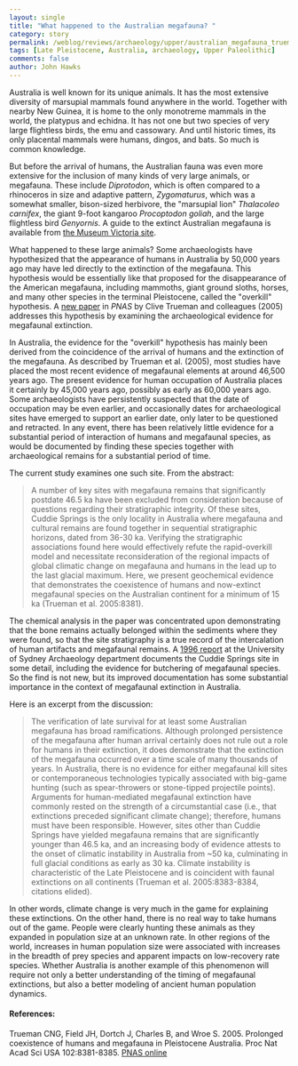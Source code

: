 ```yaml
---
layout: single 
title: "What happened to the Australian megafauna? " 
category: story
permalink: /weblog/reviews/archaeology/upper/australian_megafauna_trueman_2005.html
tags: [Late Pleistocene, Australia, archaeology, Upper Paleolithic] 
comments: false 
author: John Hawks 
---
```



<p>
Australia is well known for its unique animals. It has the most extensive diversity of marsupial mammals found anywhere in the world. Together with nearby New Guinea, it is home to the only monotreme mammals in the world, the platypus and echidna. It has not one but two species of very large flightless birds, the emu and cassowary. And until historic times, its only placental mammals were humans, dingos, and bats. So much is common knowledge. 
</p>

<p>
But before the arrival of humans, the Australian fauna was even more extensive for the inclusion of many kinds of very large animals, or megafauna. These include <i>Diprotodon</i>, which is often compared to a rhinoceros in size and adaptive pattern, <i>Zygomaturus</i>, which was a somewhat smaller, bison-sized herbivore, the "marsupial lion" <i>Thalacoleo carnifex</i>, the giant 9-foot kangaroo <i>Procoptodon goliah</i>, and the large flightless bird <i>Genyornis</i>. A guide to the extinct Australian megafauna is available from <a href="http://www.museum.vic.gov.au/prehistoric/mammals/australia.html">the Museum Victoria site</a>. 
</p>

<p>
What happened to these large animals? Some archaeologists have hypothesized that the appearance of humans in Australia by 50,000 years ago may have led directly to the extinction of the megafauna. This hypothesis would be essentially like that proposed for the disappearance of the American megafauna, including mammoths, giant ground sloths, horses, and many other species in the terminal Pleistocene, called the "overkill" hypothesis. A <a href="http://www.pnas.org/cgi/content/abstract/0408975102v1?etoc">new paper</a> in <i>PNAS</i> by Clive Trueman and colleagues (2005) addresses this hypothesis by examining the archaeological evidence for megafaunal extinction. 
</p>

<p>
In Australia, the evidence for the "overkill" hypothesis has mainly been derived from the coincidence of the arrival of humans and the extinction of the megafauna. As described by Trueman et al. (2005), most studies have placed the most recent evidence of megafaunal elements at around 46,500 years ago. The present evidence for human occupation of Australia places it certainly by 45,000 years ago, possibly as early as 60,000 years ago. Some archaeologists have persistently suspected that the date of occupation may be even earlier, and occasionally dates for archaeological sites have emerged to support an earlier date, only later to be questioned and retracted. In any event, there has been relatively little evidence for a substantial period of interaction of humans and megafaunal species, as would be documented by finding these species together with archaeological remains for a substantial period of time. 
</p>

<p>
The current study examines one such site. From the abstract: 
</p>

<blockquote>A number of key sites with megafauna remains that significantly postdate 46.5 ka have been excluded from consideration because of questions regarding their stratigraphic integrity. Of these sites, Cuddie Springs is the only locality in Australia where megafauna and cultural remains are found together in sequential stratigraphic horizons, dated from 36-30 ka. Verifying the stratigraphic associations found here would effectively refute the rapid-overkill model and necessitate reconsideration of the regional impacts of global climatic change on megafauna and humans in the lead up to the last glacial maximum. Here, we present geochemical evidence that demonstrates the coexistence of humans and now-extinct megafaunal species on the Australian continent for a minimum of 15 ka (Trueman et al. 2005:8381). </blockquote>

<p>
The chemical analysis in the paper was concentrated upon demonstrating that the bone remains actually belonged within the sediments where they were found, so that the site stratigraphy is a true record of the intercalation of human artifacts and megafaunal remains. A <a href="http://www.acl.arts.usyd.edu.au/research/cuddie/cuddie.html">1996 report</a> at the University of Sydney Archaeology department documents the Cuddie Springs site in some detail, including the evidence for butchering of megafaunal species. So the find is not new, but its improved documentation has some substantial importance in the context of megafaunal extinction in Australia. 
</p>

<p>
Here is an excerpt from the discussion: 
</p>

<blockquote>The verification of late survival for at least some Australian megafauna has broad ramifications. Although prolonged persistence of the megafauna after human arrival certainly does not rule out a role for humans in their extinction, it does demonstrate that the extinction of the megafauna occurred over a time scale of many thousands of years. In Australia, there is no evidence for either megafaunal kill sites or contemporaneous technologies typically associated with big-game hunting (such as spear-throwers or stone-tipped projectile points). Arguments for human-mediated megafaunal extinction have commonly rested on the strength of a circumstantial case (i.e., that extinctions preceded significant climate change); therefore, humans must have been responsible. However, sites other than Cuddie Springs have yielded megafauna remains that are significantly younger than 46.5 ka, and an increasing body of evidence attests to the onset of climatic instability in Australia from ~50 ka, culminating in full glacial conditions as early as 30 ka. Climate instability is characteristic of the Late Pleistocene and is coincident with faunal extinctions on all continents (Trueman et al. 2005:8383-8384, citations elided). </blockquote>

<p>
In other words, climate change is very much in the game for explaining these extinctions. On the other hand, there is no real way to take humans out of the game. People were clearly hunting these animals as they expanded in population size at an unknown rate. In other regions of the world, increases in human population size were associated with increases in the breadth of prey species and apparent impacts on low-recovery rate species. Whether Australia is another example of this phenomenon will require not only a better understanding of the timing of megafaunal extinctions, but also a better modeling of ancient human population dynamics. 
</p>

<h4>References:</h4>

<p class="cite">Trueman CNG, Field JH, Dortch J, Charles B, and Wroe S. 2005. Prolonged coexistence of humans and megafauna in Pleistocene Australia. Proc Nat Acad Sci USA 102:8381-8385. <a href="http://www.pnas.org/cgi/content/abstract/0408975102v1">PNAS online</a></p>

